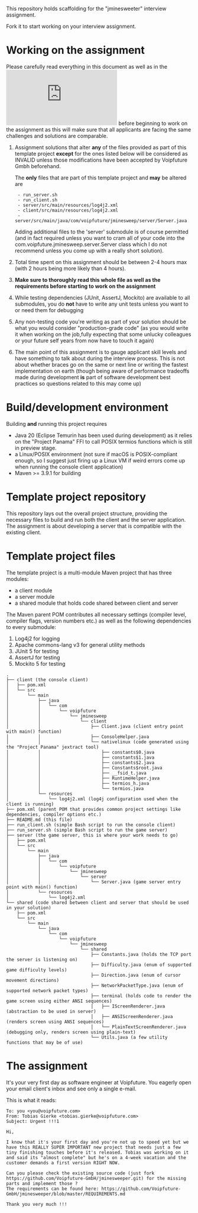 This repository holds scaffolding for the "jminesweeter" interview assignment. 

Fork it to start working on your interview assignment.

# Working on the assignment

Please carefully read everything in this document as well as in the ![Requirements document](https://github.com/Voipfuture-GmbH/jminesweeper/blob/master/REQUIREMENTS.md) before beginning to work on the assignment as this will make sure that all applicants are facing the same challenges and solutions are comparable.

1. Assignment solutions that alter **any** of the files provided as part of this template project **except** for the ones listed below will be considered as INVALID unless those modifications have been accepted by Voipfuture Gmbh beforehand.

    The **only** files that are part of this template project and **may** be altered are 
    
        - run_server.sh
        - run_client.sh
        - server/src/main/resources/log4j2.xml
        - client/src/main/resources/log4j2.xml
        - server/src/main/java/com/voipfuture/jminesweep/server/Server.java

    Adding additional files to the 'server' submodule is of course permitted (and in fact required unless you want to cram all of your code into the com.voipfuture.jminesweep.server.Server class which I do not recommend unless you come up with a really short solution).

2. Total time spent on this assignment should be between 2-4 hours max (with 2 hours being more likely than 4 hours).
3. **Make sure to thoroughly read this whole file as well as the requirements before starting to work on the assignment**
4. While testing dependencies (JUnit, AssertJ, Mockito) are available to all submodules, you do **not** have to write any unit tests
unless you want to or need them for debugging 
5. Any non-testing code you're writing as part of your solution should be what you would consider "production-grade code" (as you would write it when working on the job,fully expecting that some unlucky colleagues or your future self years from now have to touch it again)
6. The main point of this assignment is to gauge applicant skill levels and have something to talk about during the interview process. 
This is not about whether braces go on the same or next line or writing the fastest implementation on earth (though being aware of performance tradeoffs made during development **is** part of software development best practices so questions related to this may come up)

# Build/development environment

Building **and** running this project requires 

- Java 20 (Eclipse Temurin has been used during development) as it relies on the "Project Panama" FFI 
to call POSIX termios functions which is still in preview stage.
- a Linux/POSIX environment (not sure if macOS is POSIX-compliant enough, so I suggest just firing up a Linux VM if weird
errors come up when running the console client application)
- Maven >= 3.9.1 for building

# Template project repository

This repository lays out the overall project structure, providing the necessary files to build and run both
the client and the server application. The assignment is about developing a server that is compatible
with the existing client.

# Template project files

The template project is a multi-module Maven project that has three modules:

- a client module
- a server module
- a shared module that holds code shared between client and server 

The Maven parent POM contributes all necessary settings (compiler level, compiler flags, version numbers etc.) 
as well as the following dependencies to every submodule:

1. Log4j2 for logging
2. Apache commons-lang v3 for general utility methods
3. JUnit 5 for testing
4. AssertJ for testing
5. Mockito 5 for testing

```
.
├── client (the console client)
│   ├── pom.xml
│   └── src
│       └── main
│           ├── java
│           │   └── com
│           │       └── voipfuture
│           │           └── jminesweep
│           │               └── client
│           │                   ├── Client.java (client entry point with main() function)
│           │                   ├── ConsoleHelper.java
│           │                   └── nativelinux (code generated using the "Project Panama" jextract tool) 
│           │                       ├── constants$0.java
│           │                       ├── constants$1.java
│           │                       ├── constants$2.java
│           │                       ├── Constants$root.java
│           │                       ├── __fsid_t.java
│           │                       ├── RuntimeHelper.java
│           │                       ├── termios_h.java
│           │                       └── termios.java
│           └── resources
│               └── log4j2.xml (log4j configuration used when the client is running)
├── pom.xml (parent POM that provides common project settings like dependencies, compiler options etc.)
├── README.md (this file)
├── run_client.sh (simple Bash script to run the console client)
├── run_server.sh (simple Bash script to run the game server)
├── server (the game server, this is where your work needs to go)
│   ├── pom.xml
│   └── src
│       └── main
│           ├── java
│           │   └── com
│           │       └── voipfuture
│           │           └── jminesweep
│           │               └── server
│           │                   └── Server.java (game server entry point with main() function)
│           └── resources
│               └── log4j2.xml
└── shared (code shared between client and server that should be used in your solution)
    ├── pom.xml
    └── src
        └── main
            └── java
                └── com
                    └── voipfuture
                        └── jminesweep
                            └── shared
                                ├── Constants.java (holds the TCP port the server is listening on) 
                                ├── Difficulty.java (enum of supported game difficulty levels)
                                ├── Direction.java (enum of cursor movement directions)
                                ├── NetworkPacketType.java (enum of supported network packet types)
                                ├── terminal (holds code to render the game screen using either ANSI sequences)
                                │   ├── IScreenRenderer.java (abstraction to be used in server)
                                │   ├── ANSIScreenRenderer.java (renders screen using ANSI sequences)
                                │   └── PlainTextScreenRenderer.java  (debugging only, renders screen using plain-text)
                                └── Utils.java (a few utility functions that may be of use)                                
```

# The assignment

It's your very first day as software engineer at Voipfuture. You eagerly open your email client's inbox and see only a single e-mail.

This is what it reads:

```
To: you <you@voipfuture.com>
From: Tobias Gierke <tobias.gierke@voipfuture.com>
Subject: Urgent !!!1

Hi,

I know that it's your first day and you're not up to speed yet but we have this REALLY SUPER IMPORTANT new project that needs just a few tiny finishing touches before it's released. Tobias was working on it and said its "almost complete" but he's on a 4-week vacation and the customer demands a first version RIGHT NOW. 

Can you please check the existing source code (just fork https://github.com/Voipfuture-GmbH/jminesweeper.git) for the missing parts and implement those ?
The requirements can be found here: https://github.com/Voipfuture-GmbH/jminesweeper/blob/master/REQUIREMENTS.md

Thank you very much !!!

